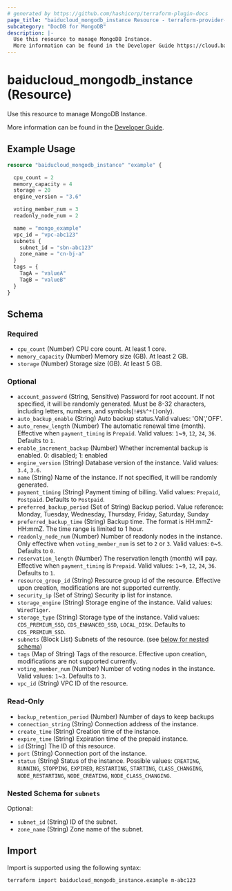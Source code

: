 ```yaml
---
# generated by https://github.com/hashicorp/terraform-plugin-docs
page_title: "baiducloud_mongodb_instance Resource - terraform-provider-baiducloud"
subcategory: "DocDB for MongoDB"
description: |-
  Use this resource to manage MongoDB Instance.
  More information can be found in the Developer Guide https://cloud.baidu.com/doc/MONGODB/s/Ekdgskkrk.
---
```


# baiducloud_mongodb_instance (Resource)

Use this resource to manage MongoDB Instance.

More information can be found in the [Developer Guide](https://cloud.baidu.com/doc/MONGODB/s/Ekdgskkrk).

## Example Usage

```terraform
resource "baiducloud_mongodb_instance" "example" {

  cpu_count = 2
  memory_capacity = 4
  storage = 20
  engine_version = "3.6"

  voting_member_num = 3
  readonly_node_num = 2

  name = "mongo_example"
  vpc_id = "vpc-abc123"
  subnets {
    subnet_id = "sbn-abc123"
    zone_name = "cn-bj-a"
  }
  tags = {
    TagA = "valueA"
    TagB = "valueB"
  }
}
```

<!-- schema generated by tfplugindocs -->
## Schema

### Required

- `cpu_count` (Number) CPU core count. At least 1 core.
- `memory_capacity` (Number) Memory size (GB). At least 2 GB.
- `storage` (Number) Storage size (GB). At least 5 GB.

### Optional

- `account_password` (String, Sensitive) Password for root account. If not specified, it will be randomly generated. Must be 8-32 characters, including letters, numbers, and symbols(`!#$%^*()`only).
- `auto_backup_enable` (String) Auto backup status.Valid values: 'ON','OFF'.
- `auto_renew_length` (Number) The automatic renewal time (month). Effective when `payment_timing` is `Prepaid`. Valid values: `1`~`9`, `12`, `24`, `36`. Defaults to `1`.
- `enable_increment_backup` (Number) Whether incremental backup is enabled. 0: disabled; 1: enabled
- `engine_version` (String) Database version of the instance. Valid values: `3.4`, `3.6`.
- `name` (String) Name of the instance. If not specified, it will be randomly generated.
- `payment_timing` (String) Payment timing of billing. Valid values: `Prepaid`, `Postpaid`. Defaults to `Postpaid`.
- `preferred_backup_period` (Set of String) Backup period. Value reference: Monday, Tuesday, Wednesday, Thursday, Friday, Saturday, Sunday
- `preferred_backup_time` (String) Backup time. The format is HH:mmZ-HH:mmZ. The time range is limited to 1 hour.
- `readonly_node_num` (Number) Number of readonly nodes in the instance. Only effective when `voting_member_num` is set to `2` or `3`. Valid values: `0`~`5`. Defaults to `0`.
- `reservation_length` (Number) The reservation length (month) will pay. Effective when `payment_timing` is `Prepaid`. Valid values: `1`~`9`, `12`, `24`, `36`. Defaults to `1`.
- `resource_group_id` (String) Resource group id of the resource. Effective upon creation, modifications are not supported currently.
- `security_ip` (Set of String) Security ip list for instance.
- `storage_engine` (String) Storage engine of the instance. Valid values: `WiredTiger`.
- `storage_type` (String) Storage type of the instance. Valid values: `CDS_PREMIUM_SSD`, `CDS_ENHANCED_SSD`, `LOCAL_DISK`. Defaults to `CDS_PREMIUM_SSD`.
- `subnets` (Block List) Subnets of the resource. (see [below for nested schema](#nestedblock--subnets))
- `tags` (Map of String) Tags of the resource. Effective upon creation, modifications are not supported currently.
- `voting_member_num` (Number) Number of voting nodes in the instance. Valid values: `1`~`3`. Defaults to `3`.
- `vpc_id` (String) VPC ID of the resource.

### Read-Only

- `backup_retention_period` (Number) Number of days to keep backups
- `connection_string` (String) Connection address of the instance.
- `create_time` (String) Creation time of the instance.
- `expire_time` (String) Expiration time of the prepaid instance.
- `id` (String) The ID of this resource.
- `port` (String) Connection port of the instance.
- `status` (String) Status of the instance. Possible values: `CREATING`, `RUNNING`, `STOPPING`, `EXPIRED`, `RESTARTING`, `STARTING`, `CLASS_CHANGING`, `NODE_RESTARTING`, `NODE_CREATING`, `NODE_CLASS_CHANGING`.

<a id="nestedblock--subnets"></a>
### Nested Schema for `subnets`

Optional:

- `subnet_id` (String) ID of the subnet.
- `zone_name` (String) Zone name of the subnet.

## Import

Import is supported using the following syntax:

```shell
terraform import baiducloud_mongodb_instance.example m-abc123
```
